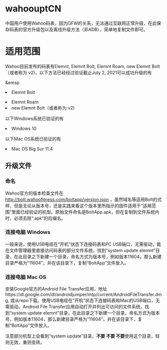# wahoouptCN
中国用户使用Wahoo码表，因为GFW的关系，无法通过互联网正常升级，在此保存码表的官方升级包以及离线升级方法（非ADB），简单地复制文件即可。

# 适用范围
Wahoo目前发布的码表有Elemnt, Elemnt Bolt, Elemnt Roam, new Elemnt Bolt（或者称为 v2)，以下方法已经经过验证截止July 2, 2021可以成功升级的有

&emsp<li>Elemnt Bolt</li>
  <li>Elemnt Roam</li>
  <li>new Elemnt Bolt（或者称为 v2)</li>

以下Windows系统已验证的有

  <li>Windows 10</li>

以下Mac OS系统已验证的有

  <li>Mac OS Big Sur 11.4</li>

## 升级文件
### 命名
Wahoo官方的版本检查文件在 http://bolt.wahoofitness.com/boltapp/version.json ，虽然域名等适用Bolt的式样，但是无论从版本号，还是实践来看这个版本里所指示的固件适用于“适用范围”里面已经验证的机型。原始文件命名是BoltApp.apk，但在复制到文件系统内时，必须去除“.apk”的后缀名。

### 连接电脑 Windows
一般来说，使用USB电缆在“开机”状态下连接码表和PC USB端口，无需驱动，能在文件管理器里直接访问码表的部分文件系统，找到“system update elemnt”目录，在此目录之下新建一个目录，命名方式为版本号，例如版本11604，那么新建目录严格为“11604”，并在该目录下，复制“BoltApp”文件放入。

### 连接电脑 Mac OS
安装Google官方的Android File Transfer应用，地址https://dl.google.com/dl/androidjumper/mtp/current/AndroidFileTransfer.dmg, 或从repo下载。使用USB电缆在“开机”状态下连接码表和Mac的USB端口，无需驱动，Android File Transfer应用自动打开并列出可访问的文件系统，找到“system update elemnt”目录，在此目录之下新建一个目录，命名方式为版本号，例如版本11604，那么新建目录严格为“11604”，并在该目录下，复制“BoltApp”文件放入。

注意部分机型上会看到“system update”目录，<b>不要 不要 不要</b>使用这个目录，轻则无效，重则变砖。
